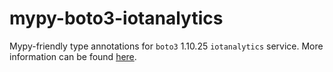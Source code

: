 # mypy-boto3-iotanalytics

Mypy-friendly type annotations for `boto3` 1.10.25 `iotanalytics` service.
More information can be found [here](https://github.com/vemel/mypy_boto3).